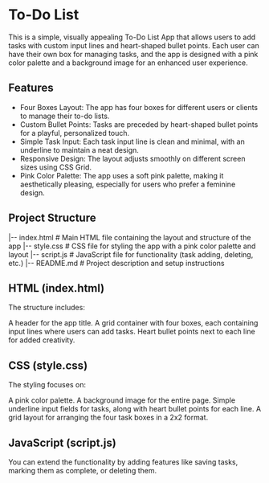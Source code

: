 # To-Do List 

This is a simple, visually appealing To-Do List App that allows users to add tasks with custom input lines and heart-shaped bullet points. Each user can have their own box for managing tasks, and the app is designed with a pink color palette and a background image for an enhanced user experience.

## Features

- Four Boxes Layout: The app has four boxes for different users or clients to manage their to-do lists.
- Custom Bullet Points: Tasks are preceded by heart-shaped bullet points for a playful, personalized touch.
- Simple Task Input: Each task input line is clean and minimal, with an underline to maintain a neat design.
- Responsive Design: The layout adjusts smoothly on different screen sizes using CSS Grid.
- Pink Color Palette: The app uses a soft pink palette, making it aesthetically pleasing, especially for users who prefer a feminine design.

## Project Structure

|-- index.html   # Main HTML file containing the layout and structure of the app
|-- style.css    # CSS file for styling the app with a pink color palette and layout
|-- script.js    # JavaScript file for functionality (task adding, deleting, etc.)
|-- README.md    # Project description and setup instructions

## HTML (index.html)
The structure includes:

A header for the app title.
A grid container with four boxes, each containing input lines where users can add tasks.
Heart bullet points next to each line for added creativity.

## CSS (style.css)
The styling focuses on:

A pink color palette.
A background image for the entire page.
Simple underline input fields for tasks, along with heart bullet points for each line.
A grid layout for arranging the four task boxes in a 2x2 format.

## JavaScript (script.js)
You can extend the functionality by adding features like saving tasks, marking them as complete, or deleting them.

